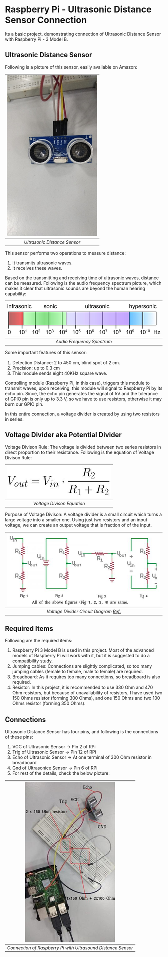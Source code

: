 # Raspberry Pi - Ultrasonic Distance Sensor Connection
Its a basic project, demonstrating connection of Ultrasonic Distance Sensor with Raspberry Pi - 3 Model B.

## Ultrasonic Distance Sensor
Following is a picture of this sensor, easily available on Amazon:

|![UltrasonicDistanceSensor](https://github.com/sansinghsanjay/UltrasonicDistanceSensor_RPi_Connection/blob/master/images/ultrasonic_distance_sensor.jpg) |
|:--:|
| *Ultrasonic Distance Sensor* |


This sensor performs two operations to measure distance:
1. It transmits ultrasonic waves.
2. It receives these waves. 

Based on the transmitting and receiving time of ultrasonic waves, distance can be measured. Following is the audio frequency spectrum picture, which makes it clear that ultrasonic sounds are beyond the human hearing capability:

|![AudioFrequencySpectrum](https://github.com/sansinghsanjay/UltrasonicDistanceSensor_RPi_Connection/blob/master/images/AudioFrequencySpectrum.gif)|
|:--:|
| *Audio Frequency Spectrum* |

Some important features of this sensor:
1. Detection Distance: 2 to 450 cm, blind spot of 2 cm.
2. Precision: up to 0.3 cm
3. This module sends eight 40KHz square wave.

Controlling module (Raspberry Pi, in this case), triggers this module to transmit waves, upon receiving, this module will signal to Raspberry Pi by its echo pin. Since, the echo pin generates the signal of 5V and the tolerance of GPIO pin is only up to 3.3 V, so we have to use resistors, otherwise it may burn our GPIO pin.

In this entire connection, a voltage divider is created by using two resistors in series.

## Voltage Divider aka Potential Divider
Voltage Divison Rule: The voltage is divided between two series resistors in direct proportion to their resistance.
Following is the equation of Voltage Divison Rule:

|![VoltageDivisonEquation](https://github.com/sansinghsanjay/UltrasonicDistanceSensor_RPi_Connection/blob/master/images/voltage_divider_equation.jpg)|
|:--:|
| *Voltage Divison Equation* |

Purpose of Voltage Divison: A voltage divider is a small circuit which turns a large voltage into a smaller one. Using just two resistors and an input voltage, we can create an output voltage that is fraction of of the input.

|![VoltageDivisonCircuitDiagram](https://github.com/sansinghsanjay/UltrasonicDistanceSensor_RPi_Connection/blob/master/images/voltage_divider_circuit.jpg)|
|:--:|
| *Voltage Divider Circuit Diagram [Ref.](https://learn.sparkfun.com/tutorials/voltage-dividers/all)*|

## Required Items
Following are the required items:
1. Raspberry Pi 3 Model B is used in this project. Most of the advanced models of Raspberry Pi will work with it, but it is suggested to do a compatibility study.
2. Jumping cables: Connections are slightly complicated, so too many jumping cables (female to female, male to female) are required.
3. Breadboard: As it requires too many connections, so breadboard is also required.
4. Resistor: In this project, it is recommended to use 330 Ohm and 470 Ohm resistors, but because of unavailability of resistors, I have used two 150 Ohms resistor (forming 300 Ohms), and one 150 Ohms and two 100 Ohms resistor (forming 350 Ohms).

## Connections
Ultrasonic Distance Sensor has four pins, and following is the connections of these pins:
1. VCC of Ultrasonic Sensor -> Pin 2 of RPi
2. Trig of Ultrasonic Sensor -> Pin 12 of RPi
3. Echo of Ultrasonic Sensor -> At one terminal of 300 Ohm resistor in breadboard
4. Gnd of Ultrasonice Sensor -> Pin 6 of RPi
5. For rest of the details, check the below picture:

|![connection_RPi_UltrasonicDistanceSensor](https://github.com/sansinghsanjay/UltrasonicDistanceSensor_RPi_Connection/blob/master/images/connections.jpg) |
|:--:|
| *Connection of Raspberry Pi with Ultrasound Distance Sensor* |


